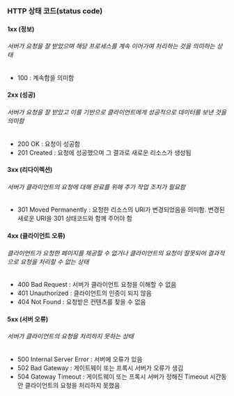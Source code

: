 ### HTTP 상태 코드(status code)

#### 1xx (정보)

###### 서버가 요청을 잘 받았으며 해당 프로세스를 계속 이어가며 처리하는 것을 의미하는 상태

- 100 : 계속함을 의미함

#### 2xx (성공)

###### 서버가 요청을 잘 받았고 이를 기반으로 클라이언트에게 성공적으로 데이터를 보낸 것을 의미함

- 200 OK : 요청이 성공함
- 201 Created : 요청에 성공했으며 그 결과로 새로운 리소스가 생성됨

#### 3xx (리다이렉션)

###### 서버가 클라이언트의 요청에 대해 완료를 위해 추가 작업 조치가 필요함

- 301 Moved Permanently : 요청한 리소스의 URI가 변경되었음을
  의미함. 변경된 새로운 URI을 301 상태코드와 함께 주어야 함

#### 4xx (클라이언트 오류)

###### 클라이언트가 요청한 페이지를 제공할 수 없거나 클라이언트의 요청이 잘못되어 결과적으로 요청을 처리할 수 없는 상태

- 400 Bad Request : 서버가 클라이언트 요청을 이해할 수 없음
- 401 Unauthorized : 클라이언트의 인증이 되지 않음
- 404 Not Found : 요청받은 컨텐츠를 찾을 수 없음

#### 5xx (서버 오류)

###### 서버가 클라이언트의 요청을 처리하지 못하는 상태

- 500 Internal Server Error : 서버에 오류가 있음
- 502 Bad Gateway : 게이트웨이 또는 프록시 서버가 오류가 생김
- 504 Gateway Timeout : 게이트웨이 또는 프록시 서버가 정해진 Timeout 시간동안 클라이언트의 요청을 처리하지 못했음

